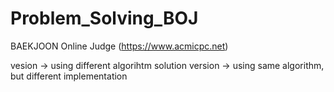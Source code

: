 # Problem_Solving_BOJ
BAEKJOON Online Judge (https://www.acmicpc.net)

vesion -> using different algorihtm
solution version -> using same algorithm, but different implementation
